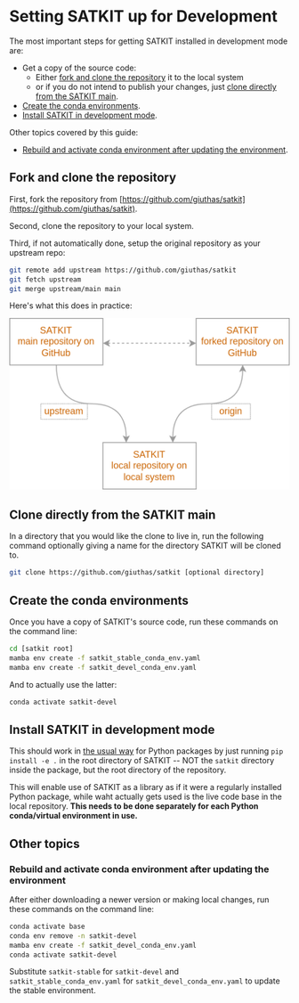 # Setting SATKIT up for Development

The most important steps for getting SATKIT installed in development mode are:

- Get a copy of the source code:
  - Either [fork and clone the repository](#fork-and-clone-the-repository) it to the local system
  - or if you do not intend to publish your changes, just [clone directly from the SATKIT main](#clone-directly-from-the-satkit-main).
- [Create the conda environments](#create-the-conda-environments).
- [Install SATKIT in development mode](#install-satkit-in-development-mode).

Other topics covered by this guide:

- [Rebuild and activate conda environment after updating the environment](#rebuild-and-activate-conda-environment-after-updating-the-environment).

## Fork and clone the repository

First, fork the repository from [https://github.com/giuthas/satkit](https://github.com/giuthas/satkit).

Second, clone the repository to your local system.

Third, if not automatically done, setup the original repository as your upstream repo:

```bash
git remote add upstream https://github.com/giuthas/satkit
git fetch upstream
git merge upstream/main main
```

Here's what this does in practice:

![forking SATKIT](forking_satkit.drawio.png)

## Clone directly from the SATKIT main

In a directory that you would like the clone to live in, run the following command optionally giving a name for the directory SATKIT will be cloned to.

```bash
git clone https://github.com/giuthas/satkit [optional directory]
```

## Create the conda environments

Once you have a copy of SATKIT's source code, run these commands on the command line:

```bash
cd [satkit root]
mamba env create -f satkit_stable_conda_env.yaml
mamba env create -f satkit_devel_conda_env.yaml
```

And to actually use the latter:

```bash
conda activate satkit-devel
```

## Install SATKIT in development mode

This should work in [the usual way](https://packaging.python.org/en/latest/guides/distributing-packages-using-setuptools/#working-in-development-mode) for Python packages by just running `pip install -e .` in the root directory of SATKIT -- NOT the `satkit` directory inside the package, but the root directory of the repository.

This will enable use of SATKIT as a library as if it were a regularly installed Python package, while waht actually gets used is the live code base in the local repository. **This needs to be done separately for each Python conda/virtual environment in use.**

## Other topics

### Rebuild and activate conda environment after updating the environment

After either downloading a newer version or making local changes, run these commands on the command line:

```bash
conda activate base
conda env remove -n satkit-devel
mamba env create -f satkit_devel_conda_env.yaml
conda activate satkit-devel
```

Substitute `satkit-stable` for `satkit-devel` and `satkit_stable_conda_env.yaml` for `satkit_devel_conda_env.yaml` to update the stable environment.
